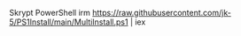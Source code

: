 Skrypt PowerShell
irm https://raw.githubusercontent.com/jk-5/PS1Install/main/MultiInstall.ps1 | iex
